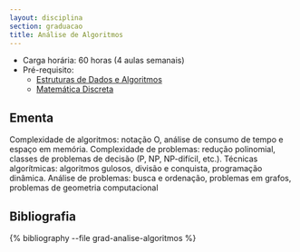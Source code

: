 ```yaml
---
layout: disciplina
section: graduacao
title: Análise de Algoritmos
---
```


- Carga horária: 60 horas (4 aulas semanais)
- Pré-requisito:
    - [Estruturas de Dados e Algoritmos](estruturas-dados-algoritmos.html)
    - [Matemática Discreta](matematica-discreta.html)

## Ementa 

Complexidade de algoritmos: notação O, análise de consumo de tempo e
espaço em memória. Complexidade de problemas: redução polinomial,
classes de problemas de decisão (P, NP, NP-difícil, etc.). Técnicas
algorítmicas: algoritmos gulosos, divisão e conquista, programação
dinâmica. Análise de problemas: busca e ordenação, problemas em
grafos, problemas de geometria computacional

## Bibliografia

{% bibliography --file grad-analise-algoritmos %}
